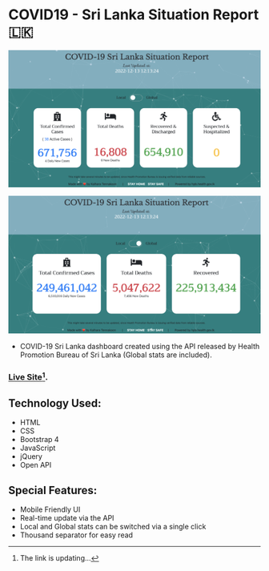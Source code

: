# COVID19 - Sri Lanka Situation Report 🇱🇰

![covid19-sl](https://github.com/kalharatennakoon/covid19-sl/blob/main/images/covid19-sl-local.png?raw=true)

![covid19-sl](https://github.com/kalharatennakoon/covid19-sl/blob/main/images/covid19-sl-global.png?raw=true)

* COVID-19 Sri Lanka dashboard created using the API released by Health Promotion Bureau of Sri Lanka (Global stats are included).

### [Live Site](https://covid19-stats-sl.netlify.app)[^1].

## Technology Used:
* HTML
* CSS
* Bootstrap 4
* JavaScript
* jQuery
* Open API

## Special Features:
* Mobile Friendly UI
* Real-time update via the API
* Local and Global stats can be switched via a single click
* Thousand separator for easy read


[^1]: The link is updating...